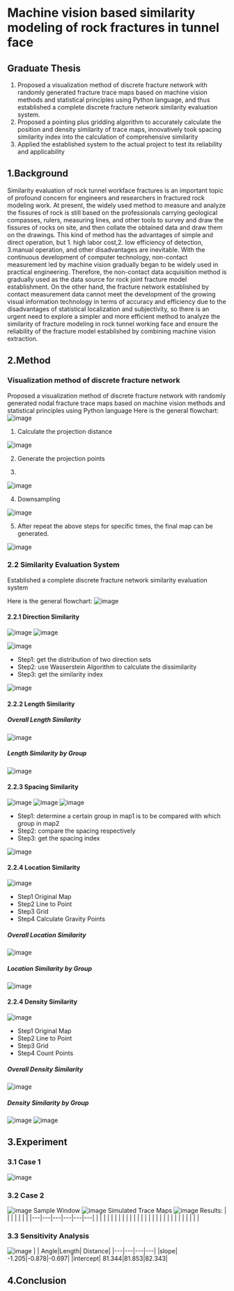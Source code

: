 # Machine vision based similarity modeling of rock fractures in tunnel face
## Graduate Thesis
1. Proposed a visualization method of discrete fracture network with randomly generated fracture trace maps based on machine vision methods and statistical principles using Python language, and thus established a complete discrete fracture network similarity evaluation system.
2. Proposed a pointing plus gridding algorithm to accurately calculate the position and density similarity of trace maps, innovatively took spacing similarity index into the calculation of comprehensive similarity
3. Applied the established system to the actual project to test its reliability and applicability

## 1.Background
Similarity evaluation of rock tunnel workface fractures is an important topic of profound concern for engineers and researchers in fractured rock modeling work. At present, the widely used method to measure and analyze the fissures of rock is still based on the professionals carrying geological compasses, rulers, measuring lines, and other tools to survey and draw the fissures of rocks on site, and then collate the obtained data and draw them on the drawings. This kind of method has the advantages of simple and direct operation, but 1. high labor cost,2. low efficiency of detection, 3.manual operation, and other disadvantages are inevitable. With the continuous development of computer technology, non-contact measurement led by machine vision gradually began to be widely used in practical engineering. Therefore, the non-contact data acquisition method is gradually used as the data source for rock joint fracture model establishment. On the other hand, the fracture network established by contact measurement data cannot meet the development of the growing visual information technology in terms of accuracy and efficiency due to the disadvantages of statistical localization and subjectivity, so there is an urgent need to explore a simpler and more efficient method to analyze the similarity of fracture modeling in rock tunnel working face and ensure the reliability of the fracture model established by combining machine vision extraction.

## 2.Method
### Visualization method of discrete fracture network 
Proposed a visualization method of discrete fracture network with randomly generated nodal fracture trace maps based on machine vision methods and statistical principles using Python language
Here is the general flowchart:
![image](https://user-images.githubusercontent.com/39005000/197426629-689b432f-7281-4d0a-83f2-0019573ca871.png)

1. Calculate the projection distance

![image](https://user-images.githubusercontent.com/39005000/197426878-47033747-eae6-438a-b2ab-ba38d5197816.png)

2. Generate the projection points

3. 
![image](https://user-images.githubusercontent.com/39005000/197426920-87a53430-5270-4248-8574-4c44127db813.png)

4. Downsampling

![image](https://user-images.githubusercontent.com/39005000/197427033-0e164637-bd4a-47be-8134-ca438c48866b.png)

5. After repeat the above steps for specific times, the final map can be generated.

![image](https://user-images.githubusercontent.com/39005000/197427037-7462d9af-ea8f-4c51-bd03-f7859ace9b81.png)


### 2.2 Similarity Evaluation System
Established a complete discrete fracture network similarity evaluation system

Here is the general flowchart:
![image](https://user-images.githubusercontent.com/39005000/198194191-79234f4b-929f-47a0-a7dd-2a4287350dd0.png)

#### 2.2.1 Direction Similarity

![image](https://user-images.githubusercontent.com/39005000/198194766-5b34f02b-669b-410a-845e-320927235746.png)
![image](https://user-images.githubusercontent.com/39005000/198194773-e67df835-ae10-4375-a44f-fc0915e2df94.png)

![image](https://user-images.githubusercontent.com/39005000/198194780-84165c57-1112-4d7b-87eb-bb97576b048f.png)

- Step1: get the distribution of two direction sets
- Step2: use Wasserstein Algorithm to calculate the dissimilarity
- Step3: get the similarity index

![image](https://user-images.githubusercontent.com/39005000/198195004-5a37ca45-c5d3-4ea1-8b53-61192632e861.png)

#### 2.2.2 Length Similarity

##### Overall Length Similarity
![image](https://user-images.githubusercontent.com/39005000/198195340-11231b50-0b68-477d-984f-b1e19e086ea5.png)

##### Length Similarity by Group
![image](https://user-images.githubusercontent.com/39005000/198195334-0d3e0ec1-2a5b-4814-b4ce-1dd87b5aa01b.png)

#### 2.2.3 Spacing Similarity
![image](https://user-images.githubusercontent.com/39005000/198195409-4cdd940a-93c8-48d2-96c7-18c3760b66e8.png)
![image](https://user-images.githubusercontent.com/39005000/198195419-5a4c539a-ddd5-4aed-9136-13ebda0eb913.png)
![image](https://user-images.githubusercontent.com/39005000/198195427-ec020bb7-7b72-42a2-ba19-04f839dc4f87.png)

- Step1: determine a certain group in map1 is to be compared with which group in map2
- Step2: compare the spacing respectively
- Step3: get the spacing index

![image](https://user-images.githubusercontent.com/39005000/198195557-15c18588-d0e0-4485-8726-b562d593af3b.png)

#### 2.2.4 Location Similarity
![image](https://user-images.githubusercontent.com/39005000/198195990-08316d6a-5a93-48da-a2b7-f4203f227414.png)
- Step1 Original Map
- Step2 Line to Point
- Step3 Grid
- Step4 Calculate Gravity Points
##### Overall Location Similarity
![image](https://user-images.githubusercontent.com/39005000/198195928-a7ce5762-3dfb-4f82-851d-ffc6cab43d03.png)
##### Location Similarity by Group
![image](https://user-images.githubusercontent.com/39005000/198195921-0708620d-2ada-4619-98c4-62cc1422e5d4.png)

#### 2.2.4 Density Similarity
![image](https://user-images.githubusercontent.com/39005000/198196109-3eb90204-649c-4c70-a968-bde67d753045.png)
- Step1 Original Map
- Step2 Line to Point
- Step3 Grid
- Step4 Count Points
##### Overall Density Similarity
![image](https://user-images.githubusercontent.com/39005000/198196143-27ed1fa8-bc55-4444-94d7-86c0bc039cec.png)
##### Density Similarity by Group
![image](https://user-images.githubusercontent.com/39005000/198196150-55e51fc7-80b7-492e-9cda-d01262c96c3b.png)
![image](https://user-images.githubusercontent.com/39005000/198196157-4c79b468-808f-4edc-a7b5-4986a5801854.png)

## 3.Experiment
### 3.1 Case 1
![image](https://user-images.githubusercontent.com/39005000/198191638-f39ffd42-e48a-4f9d-96e8-26c739f237e2.png)
### 3.2 Case 2
![image](https://user-images.githubusercontent.com/39005000/198191682-09bf75c1-4e14-4351-9ded-922d7fd329a9.png)
Sample Window
![image](https://user-images.githubusercontent.com/39005000/198191689-2406adb7-0541-4df3-9df5-c6015910be1f.png)
Simulated Trace Maps
![image](https://user-images.githubusercontent.com/39005000/198191724-e912f36c-9d1e-4247-8c5c-ae7495ee60e9.png)
Results:
|   |   |   |   |   |   |
|---|---|---|---|---|---|
|   |   |   |   |   |   |
|   |   |   |   |   |   |
|   |   |   |   |   |   |
|   |   |   |   |   |   |
### 3.3 Sensitivity Analysis
![image](https://user-images.githubusercontent.com/39005000/198191135-34430ed5-3225-4d5b-bcc4-eac167fe3b78.png)
|   | Angle|Length| Distance|
|---|---|---|---|
|slope| -1.205|-0.878|-0.697|
|intercept| 81.344|81.853|82.343|
## 4.Conclusion
